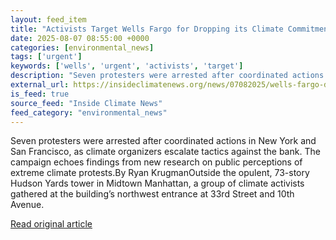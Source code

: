 ```yaml
---
layout: feed_item
title: "Activists Target Wells Fargo for Dropping its Climate Commitments"
date: 2025-08-07 08:55:00 +0000
categories: [environmental_news]
tags: ['urgent']
keywords: ['wells', 'urgent', 'activists', 'target']
description: "Seven protesters were arrested after coordinated actions in New York and San Francisco, as climate organizers escalate tactics against the bank"
external_url: https://insideclimatenews.org/news/07082025/wells-fargo-drops-climate-commitments-protest/
is_feed: true
source_feed: "Inside Climate News"
feed_category: "environmental_news"
---
```


Seven protesters were arrested after coordinated actions in New York and San Francisco, as climate organizers escalate tactics against the bank. The campaign echoes findings from new research on public perceptions of extreme climate protests.By Ryan KrugmanOutside the opulent, 73-story Hudson Yards tower in Midtown Manhattan, a group of climate activists gathered at the building’s northwest entrance at 33rd Street and 10th Avenue.

[Read original article](https://insideclimatenews.org/news/07082025/wells-fargo-drops-climate-commitments-protest/)
